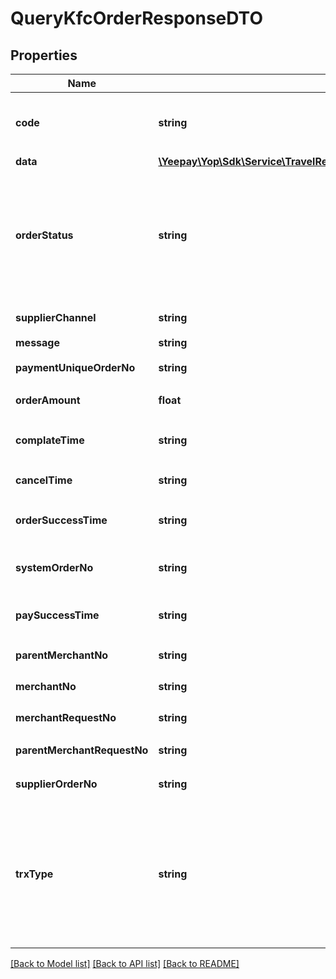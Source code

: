 # QueryKfcOrderResponseDTO

## Properties
Name | Type | Description | Notes
------------ | ------------- | ------------- | -------------
**code** | **string** | &lt;p&gt;代表本次请求成功，订单状态需要关注orderStatus&lt;/p&gt; | [optional] 
**data** | [**\Yeepay\Yop\Sdk\Service\TravelResources\Model\QuerKfcOrderDataBeanDTO**](QuerKfcOrderDataBeanDTO.md) |  | [optional] 
**orderStatus** | **string** | &lt;pre&gt;订单状态:&lt;/pre&gt; &lt;pre&gt;0:待支付&lt;/pre&gt; &lt;pre&gt;1:待出货（已支付）&lt;/pre&gt; &lt;pre&gt;2:已出货&lt;/pre&gt; &lt;pre&gt;3:已取消&lt;/pre&gt; | 
**supplierChannel** | **string** | &lt;pre&gt;供应商渠道&lt;/pre&gt; | 
**message** | **string** |  | [optional] 
**paymentUniqueOrderNo** | **string** | &lt;pre&gt;支付请求流水号&lt;/pre&gt; | [optional] 
**orderAmount** | **float** | &lt;pre&gt;订单金额&lt;/pre&gt; | 
**complateTime** | **string** | &lt;pre&gt;完成时间。订单出货成功时返回&lt;/pre&gt; | [optional] 
**cancelTime** | **string** | &lt;pre&gt;取消时间&lt;/pre&gt; | [optional] 
**orderSuccessTime** | **string** | &lt;pre&gt;下单成功时间。下单成功时返回&lt;/pre&gt; | 
**systemOrderNo** | **string** | &lt;pre&gt;系统返回唯一订单号&lt;/pre&gt; | 
**paySuccessTime** | **string** | &lt;pre&gt;支付成功时间。支付成功时返回&lt;/pre&gt; | [optional] 
**parentMerchantNo** | **string** | &lt;p&gt;请求商编&lt;/p&gt; | 
**merchantNo** | **string** | &lt;p&gt;业务商编&lt;/p&gt; | 
**merchantRequestNo** | **string** | &lt;p&gt;商户订单号&lt;/p&gt; | 
**parentMerchantRequestNo** | **string** | &lt;pre&gt;请求方订单号&lt;/pre&gt; | [optional] 
**supplierOrderNo** | **string** | &lt;pre&gt;资源方订单号&lt;/pre&gt; | [optional] 
**trxType** | **string** | &lt;pre&gt;在字段用来表示通知类型是交易还是退款。&lt;/pre&gt; &lt;pre&gt;只有在异步通知结果里该参数才有值&lt;/pre&gt; &lt;pre&gt;&amp;nbsp;&lt;/pre&gt; | [optional] 

[[Back to Model list]](../README.md#documentation-for-models) [[Back to API list]](../README.md#documentation-for-api-endpoints) [[Back to README]](../README.md)


